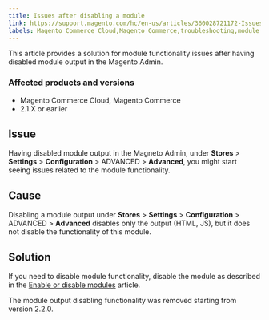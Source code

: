 ```yaml
---
title: Issues after disabling a module
link: https://support.magento.com/hc/en-us/articles/360028721172-Issues-after-disabling-a-module
labels: Magento Commerce Cloud,Magento Commerce,troubleshooting,module disable,2.1.x
---
```


This article provides a solution for module functionality issues after having disabled module output in the Magento Admin.

 ### Affected products and versions

 
 * Magento Commerce Cloud, Magento Commerce
 * 2.1.X or earlier
 
 Issue
-----

 Having disabled module output in the Magneto Admin, under **Stores** > **Settings** > **Configuration** > ADVANCED > **Advanced**, you might start seeing issues related to the module functionality.

 Cause
-----

 Disabling a module output under **Stores** > **Settings** > **Configuration** > ADVANCED > **Advanced** disables only the output (HTML, JS), but it does not disable the functionality of this module.

 Solution
--------

 If you need to disable module functionality, disable the module as described in the [Enable or disable modules](https://devdocs.magento.com/guides/v2.1/install-gde/install/cli/install-cli-subcommands-enable.html) article.

 The module output disabling functionality was removed starting from version 2.2.0.

